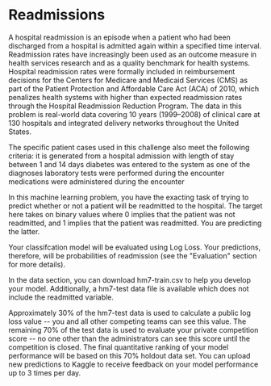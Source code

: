 # Readmissions
A hospital readmission is an episode when a patient who had been discharged from a hospital is admitted again within a specified time interval. Readmission rates have increasingly been used as an outcome measure in health services research and as a quality benchmark for health systems. Hospital readmission rates were formally included in reimbursement decisions for the Centers for Medicare and Medicaid Services (CMS) as part of the Patient Protection and Affordable Care Act (ACA) of 2010, which penalizes health systems with higher than expected readmission rates through the Hospital Readmission Reduction Program.  The data in this problem is real-world data covering 10 years (1999–2008) of clinical care at 130 hospitals and integrated delivery networks throughout the United States. 

The specific patient cases used in this challenge also meet the following criteria:
it is generated from a hospital admission with length of stay between 1 and 14 days
diabetes was entered to the system as one of the diagnoses
laboratory tests were performed during the encounter
medications were administered during the encounter

In this machine learning problem, you have the exacting task of trying to predict whether or not a patient will be readmitted to the hospital. The target here takes on binary values where 0 implies that the patient was not readmitted, and 1 implies that the patient was readmitted. You are predicting the latter.

Your classifcation model will be evaluated using Log Loss. Your predictions, therefore, will be probabilities of readmission (see the "Evaluation" section for more details).

In the data section, you can download hm7-train.csv to help you develop your model. Additionally, a hm7-test data file is available which does not include the readmitted variable.

Approximately 30% of the hm7-test data is used to calculate a public log loss value -- you and all other competing teams can see this value. The remaining 70% of the test data is used to evaluate your private competition score -- no one other than the administrators can see this score until the competition is closed. The final quantitative ranking of your model performance will be based on this 70% holdout data set. You can upload new predictions to Kaggle to receive feedback on your model performance up to 3 times per day.
